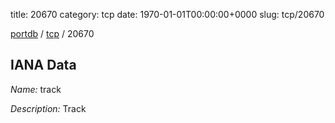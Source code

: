 title: 20670
category: tcp
date: 1970-01-01T00:00:00+0000
slug: tcp/20670

[portdb](/) / [tcp](/category/tcp.html) / 20670


## IANA Data

_Name:_ track

_Description:_ Track

